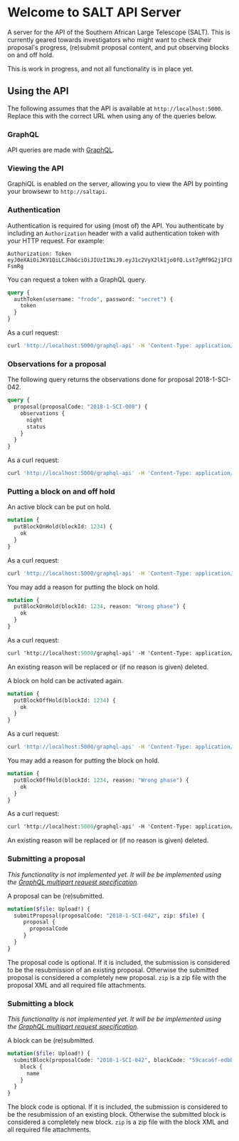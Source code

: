# Welcome to SALT API Server

A server for the API of the Southern African Large Telescope (SALT). This is currently geared towards investigators who might want to check their proposal's progress, (re)submit proposal content, and put observing blocks on and off hold.

This is work in progress, and not all functionality is in place yet.

## Using the API

The following assumes that the API is available at `http://localhost:5000`. Replace this with the correct URL when using any of the queries below.

### GraphQL

API queries are made with [GraphQL](https://flaviocopes.com/graphql/).

### Viewing the API

GraphiQL is enabled on the server, allowing you to view the API by pointing your browsewr to `http://saltapi`.

### Authentication

Authentication is required for using (most of) the API. You authenticate by including an `Authorization` header with a valid authentication token with your HTTP request. For example:

```
Authorization: Token eyJ0eXAiOiJKV1QiLCJhbGciOiJIUzI1NiJ9.eyJ1c2VyX2lkIjo0fQ.Lst7gMf9G2j1FCBCMIDSq3TGF00JnjtAvGA6m-FsmRg
```

You can request a token with a GraphQL query.

```graphql
query {
  authToken(username: "frodo", password: "secret") {
    token
  }
}
```

As a curl request:

```bash
curl 'http://localhost:5000/graphql-api' -H 'Content-Type: application/json' -H 'Accept: application/json' --data-binary '{"query":"query {\n  authToken(username: \"frodo\", password: \"secret\") {\n    token\n  }\n}\n"}'
```

### Observations for a proposal

The following query returns the observations done for proposal 2018-1-SCI-042.

```graphql
query {
  proposal(proposalCode: "2018-1-SCI-008") {
    observations {
      night
      status
    }
  }
}
```

As a curl request:

```bash
curl 'http://localhost:5000/graphql-api' -H 'Content-Type: application/json' -H 'Accept: application/json' -H 'Authorization: Token eyJ0eXAiOiJKV1QiLCJhbGciOiJIUzI1NiJ9.eyJ1c2VyX2lkIjo0fQ.Lst7gMf9G2j1FCBCMIDSq3TGF00JnjtAvGA6m-FsmRg' --data-binary '{"query":"query {\n  proposal(proposalCode: \"2018-1-SCI-008\") {\n    observations {\n      night\n      status\n    }\n  }\n}\n"}'
```

### Putting a block on and off hold

An active block can be put on hold.

```graphql
mutation {
  putBlockOnHold(blockId: 1234) {
    ok
  }
}
```

As a curl request:

```bash
curl 'http://localhost:5000/graphql-api' -H 'Content-Type: application/json' -H 'Accept: application/json' -H 'Authorization: Token eyJ0eXAiOiJKV1QiLCJhbGciOiJIUzI1NiJ9.eyJ1c2VyX2lkIjo0fQ.Lst7gMf9G2j1FCBCMIDSq3TGF00JnjtAvGA6m-FsmRg' --data-binary '{"query":"mutation {\n  putBlockOnHold(blockId: 1234) {\n    ok\n  }\n}\n"}' --compressed
```

You may add a reason for putting the block on hold.

```graphql
mutation {
  putBlockOnHold(blockId: 1234, reason: "Wrong phase") {
    ok
  }
}
```

As a curl request:

```graphql
curl 'http://localhost:5000/graphql-api' -H 'Content-Type: application/json' -H 'Accept: application/json' -H 'Authorization: Token eyJ0eXAiOiJKV1QiLCJhbGciOiJIUzI1NiJ9.eyJ1c2VyX2lkIjo0fQ.Lst7gMf9G2j1FCBCMIDSq3TGF00JnjtAvGA6m-FsmRg' --data-binary '{"query":"mutation {\n  putBlockOnHold(blockId: 1234, reason: \"Wrong phase\") {\n    ok\n  }\n}\n"}'
```

An existing reason will be replaced or (if no reason is given) deleted.
 
A block on hold can be activated again.

```graphql
mutation {
  putBlockOffHold(blockId: 1234) {
    ok
  }
}
```

As a curl request:

```bash
curl 'http://localhost:5000/graphql-api' -H 'Content-Type: application/json' -H 'Accept: application/json' -H 'Authorization: Token eyJ0eXAiOiJKV1QiLCJhbGciOiJIUzI1NiJ9.eyJ1c2VyX2lkIjo0fQ.Lst7gMf9G2j1FCBCMIDSq3TGF00JnjtAvGA6m-FsmRg' --data-binary '{"query":"mutation {\n  putBlockOnHold(blockId: 1234) {\n    ok\n  }\n}\n"}' --compressed
```

You may add a reason for putting the block on hold.

```graphql
mutation {
  putBlockOffHold(blockId: 1234, reason: "Wrong phase") {
    ok
  }
}
```

As a curl request:

```graphql
curl 'http://localhost:5000/graphql-api' -H 'Content-Type: application/json' -H 'Accept: application/json' -H 'Authorization: Token eyJ0eXAiOiJKV1QiLCJhbGciOiJIUzI1NiJ9.eyJ1c2VyX2lkIjo0fQ.Lst7gMf9G2j1FCBCMIDSq3TGF00JnjtAvGA6m-FsmRg' --data-binary '{"query":"mutation {\n  putBlockOnHold(blockId: 1234, reason: \"Wrong phase\") {\n    ok\n  }\n}\n"}'
```

An existing reason will be replaced or (if no reason is given) deleted.

### Submitting a proposal

*This functionality is not implemented yet. It will be be implemented using the [GraphQL multipart request specification](https://github.com/jaydenseric/graphql-multipart-request-spec).*

A proposal can be (re)submitted.

```graphql
mutation($file: Upload!) {
  submitProposal(proposalCode: "2018-1-SCI-042", zip: $file) {
     proposal {
       proposalCode
     }
  }
}
```

The proposal code is optional. If it is included, the submission is considered to be the resubmission of an existing proposal. Otherwise the submitted proposal is considered a completely new proposal. `zip` is a zip file with the proposal XML and all required file attachments.

### Submitting a block

*This functionality is not implemented yet. It will be be implemented using the [GraphQL multipart request specification](https://github.com/jaydenseric/graphql-multipart-request-spec).*

A block can be (re)submitted.

```graphql
mutation($file: Upload!) {
  submitBlock(proposalCode: "2018-1-SCI-042", blockCode: "59caca6f-edbb-4d10-bb62-e439f2c55a5e", zip: $file) {
    block {
      name
    }
  }
}
```

The block code is optional. If it is included, the submission is considered to be the resubmission of an existing block. Otherwise the submitted block is considered a completely new block. `zip` is a zip file with the block XML and all required file attachments.

